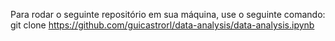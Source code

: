 Para rodar o seguinte repositório em sua máquina, use o seguinte comando:<br>
git clone https://github.com/guicastrorl/data-analysis/data-analysis.ipynb
